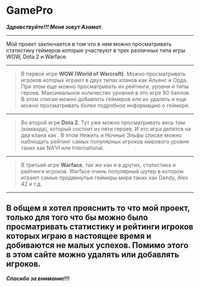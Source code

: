 # GamePro
**_Здравствуйте!!! Меня зовут Азамат._**

---

Мой проект заключается в том что в нем можно просматривать статистику
геймеров которые участвуют в трех различных типа игры WOW, Dota 2 и Warface.

---

>В первой игре **WOW (World of Warcraft)**. Можно просматривать игроков которых играют
в двух типах кланов как Альянс и Орда. При этом еще можно просматривать их рейтинги,
уровни и типы героев.  Максимальное количество уровней в это игре 80 баллов.  В этом
списке можно добавлять геймеров или их удалять и еще можно просматривать
>более подробное информацию о геймере.
---
>Во второй игре **Dota 2**. Тут уже можно просматривать весь тим (команда),
который состоит из пяти героев. И это игра делятся на два клана как .
В этом Нежить и Ночные Эльфы списке можно наблюдать рейтинг самых
>популярных игроков мирового уровня таких как NA’VI или International.

---

>В третьей игре **Warface**, так же как и в других, статистика и рейтинги игроков.
Warface очень популярный шутер в котором играют самые продвинутые
геймеры мира таких как Dandy, Alex 42 и т.д.

---

В общем я хотел прояснить то что мой проект,
только для того что бы можно было просматривать статистику и рейтинги игроков
которых играю в настоящее время и добиваются не малых успехов. Помимо этого в
этом сайте можно удалять или добавлять игроков.
---
**_Спасибо за внимание_!!!**

